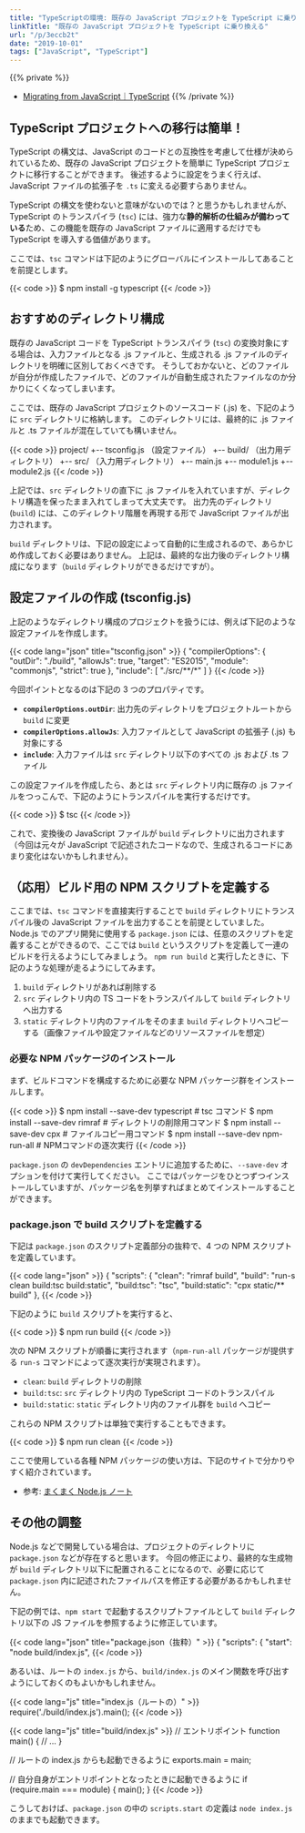 ```yaml
---
title: "TypeScriptの環境: 既存の JavaScript プロジェクトを TypeScript に乗り換える"
linkTitle: "既存の JavaScript プロジェクトを TypeScript に乗り換える"
url: "/p/3eccb2t"
date: "2019-10-01"
tags: ["JavaScript", "TypeScript"]
---
```


{{% private %}}
- [Migrating from JavaScript｜TypeScript](https://www.typescriptlang.org/docs/handbook/migrating-from-javascript.html)
{{% /private %}}

TypeScript プロジェクトへの移行は簡単！
----

TypeScript の構文は、JavaScript のコードとの互換性を考慮して仕様が決められているため、既存の JavaScript プロジェクトを簡単に TypeScript プロジェクトに移行することができます。
後述するように設定をうまく行えば、JavaScript ファイルの拡張子を `.ts` に変える必要すらありません。

TypeScript の構文を使わないと意味がないのでは？と思うかもしれませんが、TypeScript のトランスパイラ (`tsc`) には、強力な**静的解析の仕組みが備わっている**ため、この機能を既存の JavaScript ファイルに適用するだけでも TypeScript を導入する価値があります。

ここでは、`tsc` コマンドは下記のようにグローバルにインストールしてあることを前提とします。

{{< code >}}
$ npm install -g typescript
{{< /code >}}


おすすめのディレクトリ構成
----

既存の JavaScript コードを TypeScript トランスパイラ (`tsc`) の変換対象にする場合は、入力ファイルとなる .js ファイルと、生成される .js ファイルのディレクトリを明確に区別しておくべきです。
そうしておかないと、どのファイルが自分が作成したファイルで、どのファイルが自動生成されたファイルなのか分かりにくくなってしまいます。

ここでは、既存の JavaScript プロジェクトのソースコード (.js) を、下記のように `src` ディレクトリに格納します。
このディレクトリには、最終的に .js ファイルと .ts ファイルが混在していても構いません。

{{< code >}}
project/
  +-- tsconfig.js  （設定ファイル）
  +-- build/       （出力用ディレクトリ）
  +-- src/         （入力用ディレクトリ）
       +-- main.js
       +-- module1.js
       +-- module2.js
{{< /code >}}

上記では、`src` ディレクトリの直下に .js ファイルを入れていますが、ディレクトリ構造を保ったまま入れてしまって大丈夫です。
出力先のディレクトリ (`build`) には、このディレクトリ階層を再現する形で JavaScript ファイルが出力されます。

`build` ディレクトリは、下記の設定によって自動的に生成されるので、あらかじめ作成しておく必要はありません。
上記は、最終的な出力後のディレクトリ構成になります（`build` ディレクトリができるだけですが）。


設定ファイルの作成 (tsconfig.js)
----

上記のようなディレクトリ構成のプロジェクトを扱うには、例えば下記のような設定ファイルを作成します。

{{< code lang="json" title="tsconfig.json" >}}
{
  "compilerOptions": {
    "outDir": "./build",
    "allowJs": true,
    "target": "ES2015",
    "module": "commonjs",
    "strict": true
  },
  "include": [
    "./src/**/*"
  ]
}
{{< /code >}}

今回ポイントとなるのは下記の 3 つのプロパティです。

- **`compilerOptions.outDir`**: 出力先のディレクトリをプロジェクトルートから `build` に変更
- **`compilerOptions.allowJs`**: 入力ファイルとして JavaScript の拡張子 (.js) も対象にする
- **`include`**: 入力ファイルは `src` ディレクトリ以下のすべての .js および .ts ファイル

この設定ファイルを作成したら、あとは `src` ディレクトリ内に既存の .js ファイルをつっこんで、下記のようにトランスパイルを実行するだけです。

{{< code >}}
$ tsc
{{< /code >}}

これで、変換後の JavaScript ファイルが `build` ディレクトリに出力されます（今回は元々が JavaScript で記述されたコードなので、生成されるコードにあまり変化はないかもしれません）。


（応用）ビルド用の NPM スクリプトを定義する
----

ここまでは、`tsc` コマンドを直接実行することで `build` ディレクトリにトランスパイル後の JavaScript ファイルを出力することを前提としていました。
Node.js でのアプリ開発に使用する `package.json` には、任意のスクリプトを定義することができるので、ここでは `build` というスクリプトを定義して一連のビルドを行えるようにしてみましょう。
`npm run build` と実行したときに、下記のような処理が走るようにしてみます。

1. `build` ディレクトリがあれば削除する
2. `src` ディレクトリ内の TS コードをトランスパイルして `build` ディレクトリへ出力する
3. `static` ディレクトリ内のファイルをそのまま `build` ディレクトリへコピーする（画像ファイルや設定ファイルなどのリソースファイルを想定）

### 必要な NPM パッケージのインストール

まず、ビルドコマンドを構成するために必要な NPM パッケージ群をインストールします。

{{< code >}}
$ npm install --save-dev typescript   # tsc コマンド
$ npm install --save-dev rimraf       # ディレクトリの削除用コマンド
$ npm install --save-dev cpx          # ファイルコピー用コマンド
$ npm install --save-dev npm-run-all  # NPMコマンドの逐次実行
{{< /code >}}

`package.json` の `devDependencies` エントリに追加するために、`--save-dev` オプションを付けて実行してください。
ここではパッケージをひとつずつインストールしていますが、パッケージ名を列挙すればまとめてインストールすることができます。


### package.json で build スクリプトを定義する

下記は `package.json` のスクリプト定義部分の抜粋で、4 つの NPM スクリプトを定義しています。

{{< code lang="json" >}}
{
  "scripts": {
    "clean": "rimraf build",
    "build": "run-s clean build:tsc build:static",
    "build:tsc": "tsc",
    "build:static": "cpx static/** build"
  },
{{< /code >}}

下記のように `build` スクリプトを実行すると、

{{< code >}}
$ npm run build
{{< /code >}}

次の NPM スクリプトが順番に実行されます（`npm-run-all` パッケージが提供する `run-s` コマンドによって逐次実行が実現されます）。

- `clean`: `build` ディレクトリの削除
- `build:tsc`: `src` ディレクトリ内の TypeScript コードのトランスパイル
- `build:static`: `static` ディレクトリ内のファイル群を `build` へコピー

これらの NPM スクリプトは単独で実行することもできます。

{{< code >}}
$ npm run clean
{{< /code >}}

ここで使用している各種 NPM パッケージの使い方は、下記のサイトで分かりやすく紹介されています。

- 参考: [まくまく Node.js ノート](https://maku77.github.io/nodejs/)


その他の調整
----

Node.js などで開発している場合は、プロジェクトのディレクトリに `package.json` などが存在すると思います。
今回の修正により、最終的な生成物が `build` ディレクトリ以下に配置されることになるので、必要に応じて `package.json` 内に記述されたファイルパスを修正する必要があるかもしれません。

下記の例では、`npm start` で起動するスクリプトファイルとして `build` ディレクトリ以下の JS ファイルを参照するように修正しています。

{{< code lang="json" title="package.json（抜粋）" >}}
{
  "scripts": {
    "start": "node build/index.js",
{{< /code >}}

あるいは、ルートの `index.js` から、`build/index.js` のメイン関数を呼び出すようにしておくのもよいかもしれません。

{{< code lang="js" title="index.js（ルートの）" >}}
require('./build/index.js').main();
{{< /code >}}

{{< code lang="js" title="build/index.js" >}}
// エントリポイント
function main() {
  // ...
}

// ルートの index.js からも起動できるように
exports.main = main;

// 自分自身がエントリポイントとなったときに起動できるように
if (require.main === module) {
  main();
}
{{< /code >}}

こうしておけば、`package.json` の中の `scripts.start` の定義は `node index.js` のままでも起動できます。

